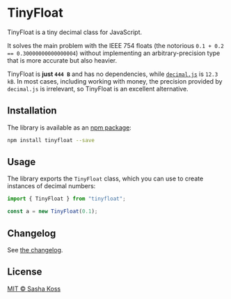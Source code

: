 # TinyFloat

TinyFloat is a tiny decimal class for JavaScript.

It solves the main problem with the IEEE 754 floats (the notorious `0.1 + 0.2 == 0.30000000000000004`) without implementing an arbitrary-precision type that is more accurate but also heavier.

TinyFloat is **just `444 B`** and has no dependencies, while [`decimal.js`](https://github.com/MikeMcl/decimal.js) is `12.3 kB`. In most cases, including working with money, the precision provided by `decimal.js` is irrelevant, so TinyFloat is an excellent alternative.

## Installation

The library is available as an [npm package](https://www.npmjs.com/package/tinyfloat):

```bash
npm install tinyfloat --save
```

## Usage

The library exports the `TinyFloat` class, which you can use to create instances of decimal numbers:

```ts
import { TinyFloat } from "tinyfloat";

const a = new TinyFloat(0.1);
```

## Changelog

See [the changelog](./CHANGELOG.md).

## License

[MIT © Sasha Koss](https://kossnocorp.mit-license.org/)
